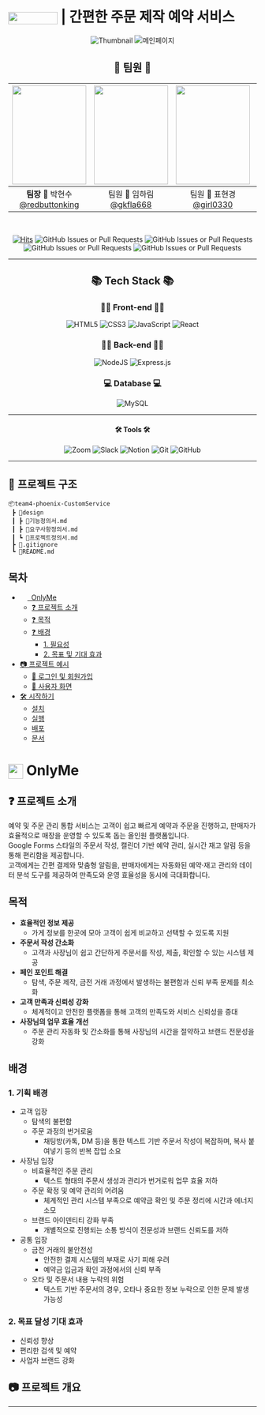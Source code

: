 # <span><img src="https://github.com/user-attachments/assets/970984fd-bd12-4314-9597-9f9c68c0ed76" width="100" height="25" align='center'/> | <span>간편한 주문 제작 예약 서비스</span>

<div align=center>

![Thumbnail]()
![메인페이지]()

## 👋 팀원 👋

| [<img src="https://github.com/user-attachments/assets/e88c805a-a1c6-4b3a-adaf-f85f769eccb0" width="150" height="200"/>](https://github.com/redbuttonking) | [<img src="https://github.com/user-attachments/assets/de8495b8-8162-4781-b7ef-cb56bee6b9b7" width="150" height="200"/>](https://github.com/gkfla668) | [<img src="https://github.com/user-attachments/assets/5b3f59f4-ccf1-4848-944b-1cf6c97d5194" width="150" height="200"/>](https://github.com/girl0330) | [<img src="https://github.com/user-attachments/assets/2467425a-accf-4f86-8d99-267982df769d" width="150" height="200"/>](https://github.com/ejjang2030) |
| :-------------------------------------------------------------------------------------------------------------------------------------------------------: | :--------------------------------------------------------------------------------------------------------------------------------------------------: | :--------------------------------------------------------------------------------------------------------------------------------------------------: | :----------------------------------------------------------------------------------------------------------------------------------------------------: |
|                                         **팀장** 🎲 박현수<br/>[@redbuttonking](https://github.com/redbuttonking)                                         |                                             팀원 🐣 임하림<br/>[@gkfla668](https://github.com/gkfla668)                                              |                                             팀원 🥰 표현경<br/>[@girl0330](https://github.com/girl0330)                                              |                                            팀원 🐭 장은재<br/>[@ejjang2030](https://github.com/ejjang2030)                                             |

<br/>
</div>

<div align=center>

[![Hits](https://hits.seeyoufarm.com/api/count/incr/badge.svg?url=https%3A%2F%2Fgithub.com%2FDev-FE-3%2Fteam4-phoenix-CustomService&count_bg=%238FE109&title_bg=%23929292&icon=tinder.svg&icon_color=%238FE109&title=hits&edge_flat=false)](https://hits.seeyoufarm.com)
![GitHub Issues or Pull Requests](https://img.shields.io/github/issues/Dev-FE-3/team4-phoenix-CustomService)
![GitHub Issues or Pull Requests](https://img.shields.io/github/issues-closed/Dev-FE-3/team4-phoenix-CustomService)
![GitHub Issues or Pull Requests](https://img.shields.io/github/issues-pr/Dev-FE-3/team4-phoenix-CustomService?color=0088ff)
![GitHub Issues or Pull Requests](https://img.shields.io/github/issues-pr-closed/Dev-FE-3/team4-phoenix-CustomService?color=0088ff)

</div>

---

<div align=center>
 
## 📚 Tech Stack 📚
</div>

<div align=center>

### 🧑‍💻 Front-end 🧑‍💻

![HTML5](https://img.shields.io/badge/html5-%23E34F26.svg?style=for-the-badge&logo=html5&logoColor=white)
![CSS3](https://img.shields.io/badge/css3-%231572B6.svg?style=for-the-badge&logo=css3&logoColor=white)
![JavaScript](https://img.shields.io/badge/javascript-%23323330.svg?style=for-the-badge&logo=javascript&logoColor=%23F7DF1E)
![React](https://img.shields.io/badge/react-%2320232a.svg?style=for-the-badge&logo=react&logoColor=%2361DAFB)

### 🧑‍💻 Back-end 🧑‍💻

![NodeJS](https://img.shields.io/badge/node.js-6DA55F?style=for-the-badge&logo=node.js&logoColor=white)
![Express.js](https://img.shields.io/badge/express.js-%23404d59.svg?style=for-the-badge&logo=express&logoColor=%2361DAFB)

### 💻 Database 💻

![MySQL](https://img.shields.io/badge/mysql-4479A1.svg?style=for-the-badge&logo=mysql&logoColor=white)

</div>

---

<div align=center>

#### 🛠 Tools 🛠

</div>

<div align=center>

![Zoom](https://img.shields.io/badge/Zoom-2D8CFF?style=for-the-badge&logo=zoom&logoColor=white)
![Slack](https://img.shields.io/badge/Slack-4A154B?style=for-the-badge&logo=slack&logoColor=white)
![Notion](https://img.shields.io/badge/Notion-%23000000.svg?style=for-the-badge&logo=notion&logoColor=white)
![Git](https://img.shields.io/badge/git-%23F05033.svg?style=for-the-badge&logo=git&logoColor=white)
![GitHub](https://img.shields.io/badge/github-%23121011.svg?style=for-the-badge&logo=github&logoColor=white)

</div>

---

## 📄 프로젝트 구조

```
📦team4-phoenix-CustomService
 ┣ 📂design
 ┃ ┣ 📜기능정의서.md
 ┃ ┣ 📜요구사항정의서.md
 ┃ ┗ 📜프로젝트정의서.md
 ┣ 📜.gitignore
 ┗ 📜README.md
```

## 목차

- [<img src="https://github.com/user-attachments/assets/970984fd-bd12-4314-9597-9f9c68c0ed76" width="15" height="15" align='center'/>&nbsp; OnlyMe ](#-onlyme)
  - [❓ 프로젝트 소개 ](#-프로젝트-소개)
  - [❓ 목적 ](#목적)
  - [❓ 배경 ](#배경)
    - [1. 필요성 ](#1-필요성)
    - [2. 목표 및 기대 효과 ](#2-목표-달성-기대-효과)
- [📷 프로젝트 예시 ](#-프로젝트-예시)
  - [🔎 로그인 및 회원가입 ](#-로그인-및-회원가입)
  - [🔎 사용자 화면 ](#-사용자-화면)
- [🛠 시작하기](#-시작하기)
  - [설치](#설치)
  - [실행](#실행)
  - [배포](#배포)
  - [문서](#문서)

# <img src="https://github.com/user-attachments/assets/970984fd-bd12-4314-9597-9f9c68c0ed76" width="30" height="30" align='center'/> OnlyMe

## ❓ 프로젝트 소개

예약 및 주문 관리 통합 서비스는 고객이 쉽고 빠르게 예약과 주문을 진행하고, 판매자가 효율적으로 매장을 운영할 수 있도록 돕는 올인원 플랫폼입니다. <br>
Google Forms 스타일의 주문서 작성, 캘린더 기반 예약 관리, 실시간 재고 알림 등을 통해 편리함을 제공합니다.
<br>
고객에게는 간편 결제와 맞춤형 알림을, 판매자에게는 자동화된 예약·재고 관리와 데이터 분석 도구를 제공하여 만족도와 운영 효율성을 동시에 극대화합니다.

## 목적

- **효율적인 정보 제공**
  - 가게 정보를 한곳에 모아 고객이 쉽게 비교하고 선택할 수 있도록 지원
- **주문서 작성 간소화**
  - 고객과 사장님이 쉽고 간단하게 주문서를 작성, 제출, 확인할 수 있는 시스템 제공
- **페인 포인트 해결**
  - 탐색, 주문 제작, 금전 거래 과정에서 발생하는 불편함과 신뢰 부족 문제를 최소화
- **고객 만족과 신뢰성 강화**
  - 체계적이고 안전한 플랫폼을 통해 고객의 만족도와 서비스 신뢰성을 증대
- **사장님의 업무 효율 개선**
  - 주문 관리 자동화 및 간소화를 통해 사장님의 시간을 절약하고 브랜드 전문성을 강화

## 배경

### 1. 기획 배경

- 고객 입장
  - 탐색의 불편함
  - 주문 과정의 번거로움
    - 채팅방(카톡, DM 등)을 통한 텍스트 기반 주문서 작성이 복잡하며, 복사 붙여넣기 등의 반복 잡업 소요
- 사장님 입장
  - 비효율적인 주문 관리
    - 텍스트 형태의 주문서 생성과 관리가 번거로워 업무 효율 저하
  - 주문 확정 및 예약 관리의 어려움
    - 체계적인 관리 시스템 부족으로 예약금 확인 및 주문 정리에 시간과 에너지 소모
  - 브랜드 아이덴티티 강화 부족
    - 개별적으로 진행되는 소통 방식이 전문성과 브랜드 신뢰도를 저하
- 공통 입장
  - 금전 거래의 불안전성
    - 안전한 결제 시스템의 부재로 사기 피해 우려
    - 예약금 입금과 확인 과정에서의 신뢰 부족
  - 오타 및 주문서 내용 누락의 위험
    - 텍스트 기반 주문서의 경우, 오타나 중요한 정보 누락으로 인한 문제 발생 가능성

### 2. 목표 달성 기대 효과

- 신뢰성 향상
- 편리한 검색 및 예약
- 사업자 브랜드 강화

## 📷 프로젝트 개요

---
